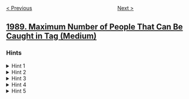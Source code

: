 <!--|This file generated by command(leetcode description); DO NOT EDIT.    |-->
<!--+----------------------------------------------------------------------+-->
<!--|@author    awesee <openset.wang@gmail.com>                           |-->
<!--|@link      https://github.com/awesee                                 |-->
<!--|@home      https://github.com/awesee/leetcode                        |-->
<!--+----------------------------------------------------------------------+-->

[< Previous](../find-cutoff-score-for-each-school "Find Cutoff Score for Each School")
　　　　　　　　　　　　　　　　
[Next >](../count-the-number-of-experiments "Count the Number of Experiments")

## [1989. Maximum Number of People That Can Be Caught in Tag (Medium)](https://leetcode.com/problems/maximum-number-of-people-that-can-be-caught-in-tag "")



### Hints
<details>
<summary>Hint 1</summary>
Try to use as much of the range of a person who is "it" as possible.
</details>

<details>
<summary>Hint 2</summary>
Find the leftmost person who is "it" that has not caught anyone yet, and the leftmost person who is not "it" that has not been caught yet.
</details>

<details>
<summary>Hint 3</summary>
If the person who is not "it" can be caught, pair them together and repeat the process.
</details>

<details>
<summary>Hint 4</summary>
If the person who is not "it" cannot be caught, and the person who is not "it" is on the left of the person who is "it", find the next leftmost person who is not "it".
</details>

<details>
<summary>Hint 5</summary>
If the person who is not "it" cannot be caught, and the person who is "it" is on the left of the person who is not "it", find the next leftmost person who is "it".
</details>
